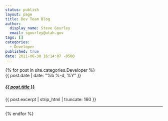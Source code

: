 ```yaml
---
status: publish
layout: page
title: Dev Team Blog
author:
  display_name: Steve Gourley
  email: sgourley@utah.gov
tags: []
categories:
  - Developer
published: true
date: 2011-06-30 16:14:07 -0500
---
```

<div class="grid">
{% for post in site.categories.Developer %}
  <div class="grid__col grid__col--1-of-3 grid__col--m-1-of-2">
    <span class="post-meta">{{ post.date | date: "%b %-d, %Y" }}</span>
    <h5 class="blog-list">
        <a class="post-link" href="{{ post.url | prepend: site.baseurl }}">{{ post.title }}</a>
    </h5>
    <p>{{ post.excerpt | strip_html | truncate: 160 }}</p>
    <hr class="hr-separate"/>
  </div>
 {% endfor %}
</div>
 
